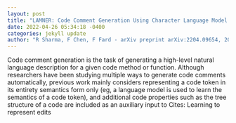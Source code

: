 ```yaml
--- 
layout: post 
title: "LAMNER: Code Comment Generation Using Character Language Model and Named Entity Recognition" 
date: 2022-04-26 05:34:18 -0400 
categories: jekyll update 
author: "R Sharma, F Chen, F Fard - arXiv preprint arXiv:2204.09654, 2022" 
--- 
```

Code comment generation is the task of generating a high-level natural language description for a given code method or function. Although researchers have been studying multiple ways to generate code comments automatically, previous work mainly considers representing a code token in its entirety semantics form only (eg, a language model is used to learn the semantics of a code token), and additional code properties such as the tree structure of a code are included as an auxiliary input to Cites: Learning to represent edits